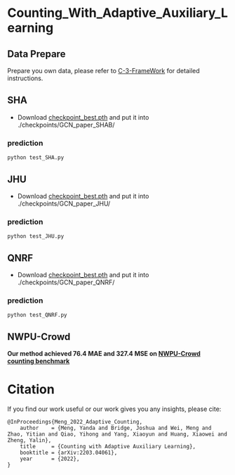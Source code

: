 # Counting_With_Adaptive_Auxiliary_Learning


## Data Prepare
Prepare you own data, please refer to [C-3-FrameWork](https://github.com/gjy3035/C-3-Framework) for detailed instructions.

## SHA

- Download [checkpoint_best.pth](https://drive.google.com/file/d/1HaRTgBhW1Evr5NBOCduaDY2h2Xdkb4l5/view?usp=sharing) and put it into ./checkpoints/GCN_paper_SHAB/  

### prediction
```
python test_SHA.py  
```

## JHU
- Download [checkpoint_best.pth](https://drive.google.com/file/d/1qn5vWfWJFk97EYflbFBhb61KxMw6R6aw/view?usp=sharing) and put it into ./checkpoints/GCN_paper_JHU/  

### prediction
```
python test_JHU.py
```


## QNRF
- Download [checkpoint_best.pth](https://drive.google.com/file/d/1Lkxwr4MEcug2IxnzZWuwKQOvMbEZ0SdI/view?usp=sharing) and put it into ./checkpoints/GCN_paper_QNRF/  

### prediction
```
python test_QNRF.py
```



## NWPU-Crowd

**Our method achieved 76.4 MAE and 327.4 MSE on [NWPU-Crowd counting benchmark](https://www.crowdbenchmark.com/index.html)**


# Citation
If you find our work useful or our work gives you any insights, please cite:
```
@InProceedings{Meng_2022_Adaptive_Counting,
    author    = {Meng, Yanda and Bridge, Joshua and Wei, Meng and Zhao, Yitian and Qiao, Yihong and Yang, Xiaoyun and Huang, Xiaowei and Zheng, Yalin},
    title     = {Counting with Adaptive Auxiliary Learning},
    booktitle = {arXiv:2203.04061},
    year      = {2022},
}

```
